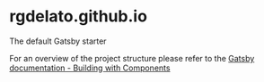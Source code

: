 # rgdelato.github.io

The default Gatsby starter

For an overview of the project structure please refer to the [Gatsby documentation - Building with Components](https://www.gatsbyjs.org/docs/building-with-components/)
